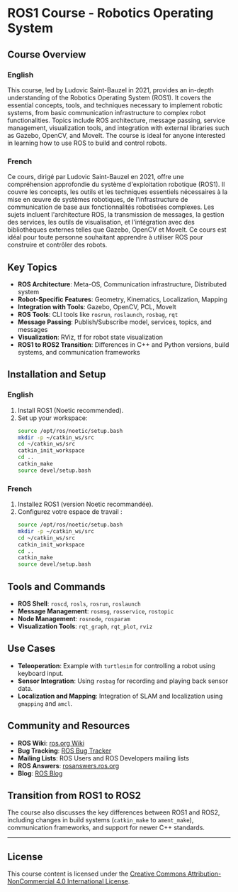 # ROS1 Course - Robotics Operating System

## Course Overview

### English

This course, led by Ludovic Saint-Bauzel in 2021, provides an in-depth understanding of the Robotics Operating System (ROS1). It covers the essential concepts, tools, and techniques necessary to implement robotic systems, from basic communication infrastructure to complex robot functionalities. Topics include ROS architecture, message passing, service management, visualization tools, and integration with external libraries such as Gazebo, OpenCV, and MoveIt. The course is ideal for anyone interested in learning how to use ROS to build and control robots.

### French

Ce cours, dirigé par Ludovic Saint-Bauzel en 2021, offre une compréhension approfondie du système d'exploitation robotique (ROS1). Il couvre les concepts, les outils et les techniques essentiels nécessaires à la mise en œuvre de systèmes robotiques, de l'infrastructure de communication de base aux fonctionnalités robotisées complexes. Les sujets incluent l'architecture ROS, la transmission de messages, la gestion des services, les outils de visualisation, et l'intégration avec des bibliothèques externes telles que Gazebo, OpenCV et MoveIt. Ce cours est idéal pour toute personne souhaitant apprendre à utiliser ROS pour construire et contrôler des robots.

## Key Topics

- **ROS Architecture**: Meta-OS, Communication infrastructure, Distributed system
- **Robot-Specific Features**: Geometry, Kinematics, Localization, Mapping
- **Integration with Tools**: Gazebo, OpenCV, PCL, MoveIt
- **ROS Tools**: CLI tools like `rosrun`, `roslaunch`, `rosbag`, `rqt`
- **Message Passing**: Publish/Subscribe model, services, topics, and messages
- **Visualization**: RViz, tf for robot state visualization
- **ROS1 to ROS2 Transition**: Differences in C++ and Python versions, build systems, and communication frameworks

## Installation and Setup

### English

1. Install ROS1 (Noetic recommended).
2. Set up your workspace:
   ```bash
   source /opt/ros/noetic/setup.bash
   mkdir -p ~/catkin_ws/src
   cd ~/catkin_ws/src
   catkin_init_workspace
   cd ..
   catkin_make
   source devel/setup.bash
   ```

### French

1. Installez ROS1 (version Noetic recommandée).
2. Configurez votre espace de travail :
   ```bash
   source /opt/ros/noetic/setup.bash
   mkdir -p ~/catkin_ws/src
   cd ~/catkin_ws/src
   catkin_init_workspace
   cd ..
   catkin_make
   source devel/setup.bash
   ```

## Tools and Commands

- **ROS Shell**: `roscd`, `rosls`, `rosrun`, `roslaunch`
- **Message Management**: `rosmsg`, `rosservice`, `rostopic`
- **Node Management**: `rosnode`, `rosparam`
- **Visualization Tools**: `rqt_graph`, `rqt_plot`, `rviz`

## Use Cases

- **Teleoperation**: Example with `turtlesim` for controlling a robot using keyboard input.
- **Sensor Integration**: Using `rosbag` for recording and playing back sensor data.
- **Localization and Mapping**: Integration of SLAM and localization using `gmapping` and `amcl`.

## Community and Resources

- **ROS Wiki**: [ros.org Wiki](http://wiki.ros.org)
- **Bug Tracking**: [ROS Bug Tracker](https://github.com/ros/rosdistro/issues)
- **Mailing Lists**: ROS Users and ROS Developers mailing lists
- **ROS Answers**: [rosanswers.ros.org](https://answers.ros.org)
- **Blog**: [ROS Blog](https://www.ros.org/blog/)

## Transition from ROS1 to ROS2

The course also discusses the key differences between ROS1 and ROS2, including changes in build systems (`catkin_make` to `ament_make`), communication frameworks, and support for newer C++ standards.

---

## License

This course content is licensed under the [Creative Commons Attribution-NonCommercial 4.0 International License](https://creativecommons.org/licenses/by-nc/4.0/).
